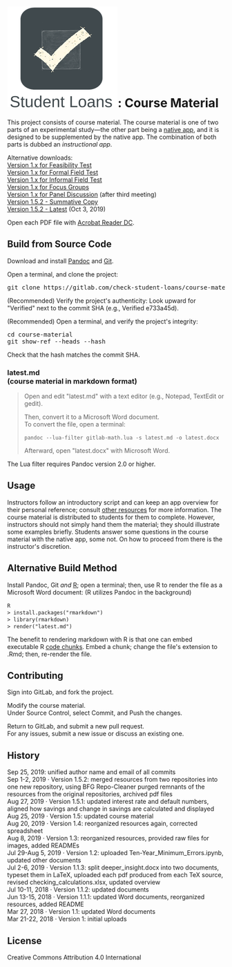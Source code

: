 <snippet>
<content>

# ![Alt](./app_icon_and_logo.png "Check Student Loans"): Course Material

This project consists of course material. The course material is one of two parts of an experimental study&mdash;the other part being a [native app](https://gitlab.com/check-student-loans/ios "Click here to access the native app's repository."), and it is designed to be supplemented by the native app.
The combination of both parts is dubbed an *instructional app*.<p>

Alternative downloads:<br>
[Version 1.x for Feasibility Test](https://gitlab.com/check-student-loans/course-material/-/blob/5eea1410700e7b112d0c845e4b4be97fe9e4bad4/Archives/feasibility_test.pdf "Click here to access the download link.")<br>
[Version 1.x for Formal Field Test](https://gitlab.com/check-student-loans/course-material/-/blob/5eea1410700e7b112d0c845e4b4be97fe9e4bad4/Archives/formal_field_test.pdf "Click here to access the download link.")<br>
[Version 1.x for Informal Field Test](https://gitlab.com/check-student-loans/course-material/-/blob/5eea1410700e7b112d0c845e4b4be97fe9e4bad4/Archives/informal_field_test.pdf "Click here to access the download link.")<br>
[Version 1.x for Focus Groups](https://gitlab.com/check-student-loans/course-material/-/blob/5eea1410700e7b112d0c845e4b4be97fe9e4bad4/Archives/focus_groups.pdf "Click here to access the download link.")<br>
[Version 1.x for Panel Discussion](https://gitlab.com/check-student-loans/course-material/-/blob/5eea1410700e7b112d0c845e4b4be97fe9e4bad4/Archives/panel_discussion_after-third-meeting.pdf "Click here to access the download link.") (after third meeting)<br>
[Version 1.5.2 - Summative Copy](https://gitlab.com/check-student-loans/course-material/-/blob/5eea1410700e7b112d0c845e4b4be97fe9e4bad4/Archives/summative.pdf "Click here to access the download link.")<br>
[Version 1.5.2 - Latest](https://gitlab.com/check-student-loans/course-material/-/blob/5eea1410700e7b112d0c845e4b4be97fe9e4bad4/Archives/latest.pdf "Click here to access the download link.") (Oct 3, 2019)<p>

Open each PDF file with [Acrobat Reader DC](https://acrobat.adobe.com/us/en/acrobat/pdf-reader.html "Click here to access the download link.").

## Build from Source Code

Download and install [Pandoc](https://pandoc.org/ "Click here for more information.") and [Git](https://git-scm.com/downloads "Click here to access the download link.").

Open a terminal, and clone the project:
<pre>
git clone https://gitlab.com/check-student-loans/course-material.git
</pre>

(Recommended) Verify the project's authenticity: Look upward for "Verified" next to the commit SHA (e.g., Verified e733a45d).

(Recommended) Open a terminal, and verify the project's integrity:
<pre>
cd course-material
git show-ref --heads --hash
</pre>
Check that the hash matches the commit SHA.<p>

### latest.md<br>(course material in markdown format)

>Open and edit "latest.md" with a text editor (e.g., Notepad, TextEdit or gedit).<p>
>Then, convert it to a Microsoft Word document.<br>
>To convert the file, open a terminal:
>```
>pandoc --lua-filter gitlab-math.lua -s latest.md -o latest.docx
>```
>Afterward, open "latest.docx" with Microsoft Word.

The Lua filter requires Pandoc version 2.0 or higher.

## Usage

Instructors follow an introductory script and can keep an app overview for their personal reference; consult [other resources](https://gitlab.com/check-student-loans/other-resources "Click here to access the repository for other resources.") for more information.
The course material is distributed to students for them to complete. 
However, instructors should not simply hand them the material; they should illustrate some examples briefly.
Students answer some questions in the course material with the native app, some not.
On how to proceed from there is the instructor's discretion.

## Alternative Build Method

Install Pandoc, Git *and* [R](https://www.r-project.org "Click here for more information."); open a terminal; then, use R to render the file as a Microsoft Word document: (R utilizes Pandoc in the background)
```
R
> install.packages("rmarkdown")
> library(rmarkdown)
> render("latest.md")
``` 
The benefit to rendering markdown with R is that one can embed executable R [code chunks](https://rmarkdown.rstudio.com/lesson-3.html "Click here for more information."). Embed a chunk; change the file's extension to .Rmd; then, re-render the file.

## Contributing

Sign into GitLab, and fork the project.<p>

Modify the course material.<br>
Under Source Control, select Commit, and Push the changes.<p>

Return to GitLab, and submit a new pull request.<br>
For any issues, submit a new issue or discuss an existing one.<p>

## History

Sep 25, 2019: unified author name and email of all commits<br>
Sep 1-2, 2019 &middot; Version 1.5.2: merged resources from two repositories into one new repository, using BFG Repo-Cleaner purged remnants of the resources from the original repositories, archived pdf files<br>
Aug 27, 2019 &middot; Version 1.5.1: updated interest rate and default numbers, aligned how savings and change in savings are calculated and displayed<br>
Aug 25, 2019 &middot; Version 1.5: updated course material<br>
Aug 20, 2019 &middot; Version 1.4: reorganized resources again, corrected spreadsheet<br>
Aug 8, 2019 &middot; Version 1.3: reorganized resources, provided raw files for images, added READMEs<br>
Jul 29-Aug 5, 2019 &middot; Version 1.2: uploaded Ten-Year_Minimum_Errors.ipynb, updated other documents<br>
Jul 2-6, 2019 &middot; Version 1.1.3: split deeper_insight.docx into two documents, typeset them in LaTeX, uploaded each pdf produced from each TeX source, revised checking_calculations.xlsx, updated overview<br>
Jul 10-11, 2018 &middot; Version 1.1.2: updated documents<br>
Jun 13-15, 2018 &middot; Version 1.1.1: updated Word documents, reorganized resources, added README<br>
Mar 27, 2018 &middot; Version 1.1: updated Word documents<br>
Mar 21-22, 2018 &middot; Version 1: initial uploads

<!--## Known Issues

Video introduction does not render correctly, if installed from the App Store.<br>
Potential Xcode bug: Unlike for plain text, for attributed text the interface builder draws custom fonts from Font Book.-->

## License

Creative Commons Attribution 4.0 International

</content>
</snippet>
